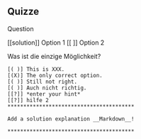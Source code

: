 <!--

author:   André Dietrich, Sebastian Zug
email:    andre.dietrich@ovgu.de, sebastian.zug@ovgu.de
version:  1.0.0
language: de
narrator: Deutsch Female

script:   https://cdn.rawgit.com/davidedc/Algebrite/master/dist/algebrite.bundle-for-browser.js

script: https://cdn.jsdelivr.net/chartist.js/latest/chartist.min.js

link: https://cdn.jsdelivr.net/chartist.js/latest/chartist.min.css

@eval:    <script> Algebrite.run(`@input`) </script>


link:     https://pannellum.org/css/style.css
          https://cdn.pannellum.org/2.4/pannellum.css

script:   https://cdn.pannellum.org/2.4/pannellum.js

@panorama
<div id="panorama_@0" style="width: 100%; height: 400px;"></div>

<script>
  pannellum.viewer('panorama_@0', {
        "type": "equirectangular",
        "panorama": "@1",
        "autoLoad": true,
        "hotSpots": [@2]
  });
</script>
@end


@panorama_hotspots
<div id="panorama_@0" style="width: 100%; height: 400px;"></div>

<script>
  pannellum.viewer('panorama_@0', {
        "type": "equirectangular",
        "panorama": "@1",
        "hotSpotDebug": true,
        "autoLoad": true,
        "hotSpots": []
  });
</script>
@end


-->



## Quizze

Question

  [[solution]] Option 1
  [[ ]] Option 2

Was ist die einzige Möglichkeit?

    
    [( )] This is XXX.
    [(X)] The only correct option.
    [( )] Still not right.
    [( )] Auch nicht richtig.
    [[?]] *enter your hint*
    [[?]] hilfe 2
    ****************************************

    Add a solution explanation __Markdown__!

    ****************************************
